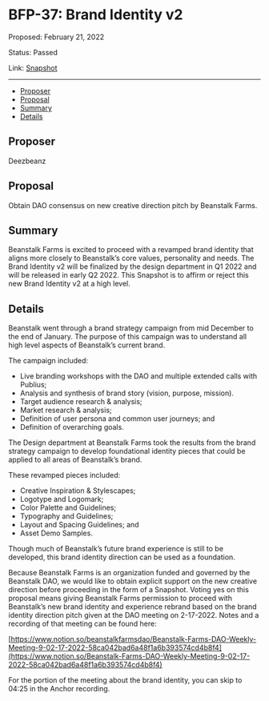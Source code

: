 # BFP-37: Brand Identity v2

Proposed: February 21, 2022

Status: Passed

Link: [Snapshot](https://snapshot.org/#/beanstalkfarms.eth/proposal/0x9b2ca7eb9322e38f56b5ebbc4c22059e82412cc0c7c1805b4c7f53e9307f7e02)

---

- [Proposer](#proposer)
- [Proposal](#proposal)
- [Summary](#summary)
- [Details](#details)

## Proposer

Deezbeanz

## Proposal

Obtain DAO consensus on new creative direction pitch by Beanstalk Farms.

## Summary

Beanstalk Farms is excited to proceed with a revamped brand identity that aligns more closely to Beanstalk’s core values, personality and needs. The Brand Identity v2 will be finalized by the design department in Q1 2022 and will be released in early Q2 2022. This Snapshot is to affirm or reject this new Brand Identity v2 at a high level. 

## Details

Beanstalk went through a brand strategy campaign from mid December to the end of January. The purpose of this campaign was to understand all high level aspects of Beanstalk’s current brand.

The campaign included:

- Live branding workshops with the DAO and multiple extended calls with Publius;
- Analysis and synthesis of brand story (vision, purpose, mission).
- Target audience research & analysis;
- Market research & analysis;
- Definition of user persona and common user journeys; and
- Definition of overarching goals.

The Design department at Beanstalk Farms took the results from the brand strategy campaign to develop foundational identity pieces that could be applied to all areas of Beanstalk’s brand.

These revamped pieces included:

- Creative Inspiration & Stylescapes;
- Logotype and Logomark;
- Color Palette and Guidelines;
- Typography and Guidelines;
- Layout and Spacing Guidelines; and
- Asset Demo Samples.

Though much of Beanstalk’s future brand experience is still to be developed, this brand identity direction can be used as a foundation.

Because Beanstalk Farms is an organization funded and governed by the Beanstalk DAO, we would like to obtain explicit support on the new creative direction before proceeding in the form of a Snapshot. Voting yes on this proposal means giving Beanstalk Farms permission to proceed with Beanstalk’s new brand identity and experience rebrand based on the brand identity direction pitch given at the DAO meeting on 2-17-2022. Notes and a recording of that meeting can be found here:

[https://www.notion.so/beanstalkfarmsdao/Beanstalk-Farms-DAO-Weekly-Meeting-9-02-17-2022-58ca042bad6a48f1a6b393574cd4b8f4](https://www.notion.so/Beanstalk-Farms-DAO-Weekly-Meeting-9-02-17-2022-58ca042bad6a48f1a6b393574cd4b8f4)

For the portion of the meeting about the brand identity, you can skip to 04:25 in the Anchor recording.